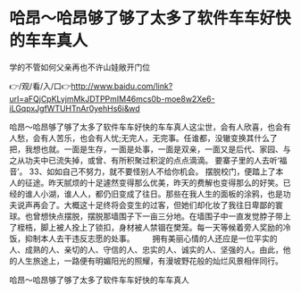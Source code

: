 # 哈昂～哈昂够了够了太多了软件车车好快的车车真人
学的不管如何父亲再也不许山娃敞开门位

👉/观/看/入/口👉http://www.baidu.com/link?url=aFQjCpKLyjmMkJDTPPmIM46mcs0b-moe8w2Xe6-iLGqpxJgfWTUHTnAr0yehHs6i&wd

哈昂～哈昂够了够了太多了软件车车好快的车车真人这尘世，会有人欣喜，也会有人愁，会有人苦乐，也会有人忧;无完人，无完事。任谁都，没辙变换其什么了把，我想也就。一面是生存，一面是处事，一面是双亲，一面又是后代、家园、与之从功夫中已流失掉，或曾、有所积聚过积淀的点点滴滴。
要寨子里的人去听‘福音’。
	33、如如自己不努力，就不要怪别人不给你机会。
摆脱校门，便踏上了本人的征途。昨天腻烦的十足遽然变得那么优美，昨天的费解也变得那么的好笑。已经的谁人小湖，谁人人，都仍旧变成了往日。那些在我人生的面板的涂鸦，也是功夫说声再会了。大概这十足终将会变生的过客，但她们却化妆了我往日卑鄙的寰球。也曾想快点摆脱，摆脱那墙围子下一亩三分地。在墙围子中一直发觉脖子带上了桎梏，脚上被人拴上了锁扣，身材被人禁锢在樊笼。每一天等候着旁人奖励的冷饭，抑制本人去干违反志愿的处事。
　　拥有美丽心情的人还应是一位平实的人、成熟的人、亲切的人、守信的人、忠实的人、诚实的人、坚强的人。由此，他的人生旅途上，一路便有明媚阳光的照耀，有漫坡野花般的灿烂风景相伴同行。

哈昂～哈昂够了够了太多了软件车车好快的车车真人
